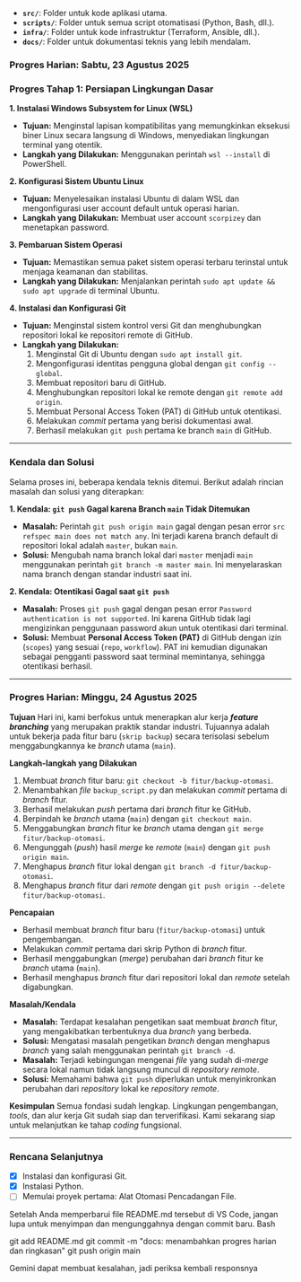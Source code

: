 
*   **`src/`**: Folder untuk kode aplikasi utama.
*   **`scripts/`**: Folder untuk semua script otomatisasi (Python, Bash, dll.).
*   **`infra/`**: Folder untuk kode infrastruktur (Terraform, Ansible, dll.).
*   **`docs/`**: Folder untuk dokumentasi teknis yang lebih mendalam.

### Progres Harian: Sabtu, 23 Agustus 2025

### Progres Tahap 1: Persiapan Lingkungan Dasar

**1. Instalasi Windows Subsystem for Linux (WSL)**
* **Tujuan:** Menginstal lapisan kompatibilitas yang memungkinkan eksekusi biner Linux secara langsung di Windows, menyediakan lingkungan terminal yang otentik.
* **Langkah yang Dilakukan:** Menggunakan perintah `wsl --install` di PowerShell.

**2. Konfigurasi Sistem Ubuntu Linux**
* **Tujuan:** Menyelesaikan instalasi Ubuntu di dalam WSL dan mengonfigurasi user account default untuk operasi harian.
* **Langkah yang Dilakukan:** Membuat user account `scorpizey` dan menetapkan password.

**3. Pembaruan Sistem Operasi**
* **Tujuan:** Memastikan semua paket sistem operasi terbaru terinstal untuk menjaga keamanan dan stabilitas.
* **Langkah yang Dilakukan:** Menjalankan perintah `sudo apt update && sudo apt upgrade` di terminal Ubuntu.

**4. Instalasi dan Konfigurasi Git**
* **Tujuan:** Menginstal sistem kontrol versi Git dan menghubungkan repositori lokal ke repositori remote di GitHub.
* **Langkah yang Dilakukan:**
    1.  Menginstal Git di Ubuntu dengan `sudo apt install git`.
    2.  Mengonfigurasi identitas pengguna global dengan `git config --global`.
    3.  Membuat repositori baru di GitHub.
    4.  Menghubungkan repositori lokal ke remote dengan `git remote add origin`.
    5.  Membuat Personal Access Token (PAT) di GitHub untuk otentikasi.
    6.  Melakukan _commit_ pertama yang berisi dokumentasi awal.
    7.  Berhasil melakukan `git push` pertama ke branch `main` di GitHub.

---

### Kendala dan Solusi

Selama proses ini, beberapa kendala teknis ditemui. Berikut adalah rincian masalah dan solusi yang diterapkan:

**1. Kendala: `git push` Gagal karena Branch `main` Tidak Ditemukan**
* **Masalah:** Perintah `git push origin main` gagal dengan pesan error `src refspec main does not match any`. Ini terjadi karena branch default di repositori lokal adalah `master`, bukan `main`.
* **Solusi:** Mengubah nama branch lokal dari `master` menjadi `main` menggunakan perintah `git branch -m master main`. Ini menyelaraskan nama branch dengan standar industri saat ini.

**2. Kendala: Otentikasi Gagal saat `git push`**
* **Masalah:** Proses `git push` gagal dengan pesan error `Password authentication is not supported`. Ini karena GitHub tidak lagi mengizinkan penggunaan password akun untuk otentikasi dari terminal.
* **Solusi:** Membuat **Personal Access Token (PAT)** di GitHub dengan izin (`scopes`) yang sesuai (`repo`, `workflow`). PAT ini kemudian digunakan sebagai pengganti password saat terminal memintanya, sehingga otentikasi berhasil.

---

### Progres Harian: Minggu, 24 Agustus 2025

**Tujuan**
Hari ini, kami berfokus untuk menerapkan alur kerja _**feature branching**_ yang merupakan praktik standar industri. Tujuannya adalah untuk bekerja pada fitur baru (`skrip backup`) secara terisolasi sebelum menggabungkannya ke _branch_ utama (`main`).

**Langkah-langkah yang Dilakukan**
1.  Membuat _branch_ fitur baru: `git checkout -b fitur/backup-otomasi`.
2.  Menambahkan _file_ `backup_script.py` dan melakukan _commit_ pertama di _branch_ fitur.
3.  Berhasil melakukan _push_ pertama dari _branch_ fitur ke GitHub.
4.  Berpindah ke _branch_ utama (`main`) dengan `git checkout main`.
5.  Menggabungkan _branch_ fitur ke _branch_ utama dengan `git merge fitur/backup-otomasi`.
6.  Mengunggah (_push_) hasil _merge_ ke _remote_ (`main`) dengan `git push origin main`.
7.  Menghapus _branch_ fitur lokal dengan `git branch -d fitur/backup-otomasi`.
8.  Menghapus _branch_ fitur dari _remote_ dengan `git push origin --delete fitur/backup-otomasi`.

**Pencapaian**
* Berhasil membuat _branch_ fitur baru (`fitur/backup-otomasi`) untuk pengembangan.
* Melakukan _commit_ pertama dari skrip Python di _branch_ fitur.
* Berhasil menggabungkan (_merge_) perubahan dari _branch_ fitur ke _branch_ utama (`main`).
* Berhasil menghapus _branch_ fitur dari repositori lokal dan _remote_ setelah digabungkan.

**Masalah/Kendala**
* **Masalah:** Terdapat kesalahan pengetikan saat membuat _branch_ fitur, yang mengakibatkan terbentuknya dua _branch_ yang berbeda.
* **Solusi:** Mengatasi masalah pengetikan _branch_ dengan menghapus _branch_ yang salah menggunakan perintah `git branch -d`.
* **Masalah:** Terjadi kebingungan mengenai _file_ yang sudah di-_merge_ secara lokal namun tidak langsung muncul di _repository_ _remote_.
* **Solusi:** Memahami bahwa `git push` diperlukan untuk menyinkronkan perubahan dari _repository_ lokal ke _repository_ _remote_.

**Kesimpulan**
Semua fondasi sudah lengkap. Lingkungan pengembangan, _tools_, dan alur kerja Git sudah siap dan terverifikasi. Kami sekarang siap untuk melanjutkan ke tahap _coding_ fungsional.

---

### Rencana Selanjutnya

-   [x] Instalasi dan konfigurasi Git.
-   [x] Instalasi Python.
-   [ ] Memulai proyek pertama: Alat Otomasi Pencadangan File.

Setelah Anda memperbarui file README.md tersebut di VS Code, jangan lupa untuk menyimpan dan mengunggahnya dengan commit baru.
Bash

git add README.md
git commit -m "docs: menambahkan progres harian dan ringkasan"
git push origin main


Gemini dapat membuat kesalahan, jadi periksa kembali responsnya